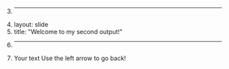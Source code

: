 3.	---
4.	layout: slide
5.	title: "Welcome to my second output!"
6.	---
7.	Your text
Use the left arrow to go back!
